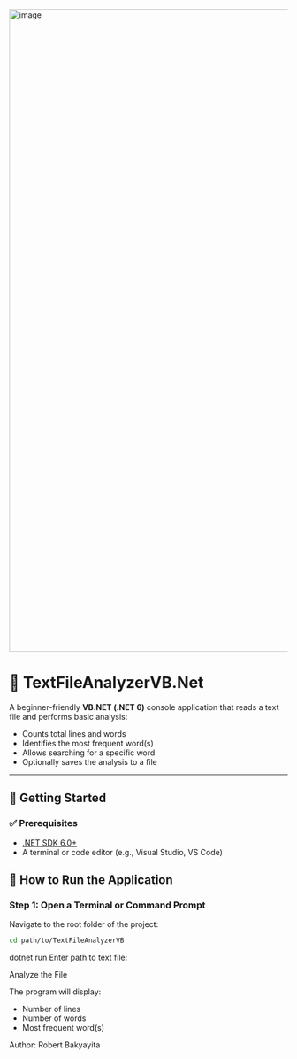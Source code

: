 <img width="1744" height="1161" alt="image" src="https://github.com/user-attachments/assets/431fdacb-5855-4fbb-b1f5-b9d618ebbade" />

# 📄 TextFileAnalyzerVB.Net

A beginner-friendly **VB.NET (.NET 6)** console application that reads a text file and performs basic analysis:
- Counts total lines and words
- Identifies the most frequent word(s)
- Allows searching for a specific word
- Optionally saves the analysis to a file

---

## 🚀 Getting Started

### ✅ Prerequisites
- [.NET SDK 6.0+](https://dotnet.microsoft.com/download)
- A terminal or code editor (e.g., Visual Studio, VS Code)

## 🚀 How to Run the Application
### Step 1: Open a Terminal or Command Prompt
Navigate to the root folder of the project:

```bash
cd path/to/TextFileAnalyzerVB
```
dotnet run
Enter path to text file:

Analyze the File

The program will display:
 
 - Number of lines
 - Number of words
 - Most frequent word(s)

Author:
Robert Bakyayita
